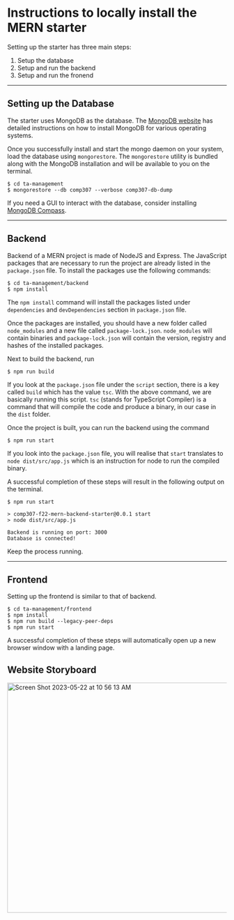 # Instructions to locally install the MERN starter

Setting up the starter has three main steps:
 1. Setup the database
 2. Setup and run the backend
 3. Setup and run the fronend

---

## Setting up the Database
The starter uses MongoDB as the database. 
The [MongoDB website](https://www.mongodb.com/docs/manual/installation/#mongodb-installation-tutorials) has detailed instructions on how to install MongoDB for various operating systems.

Once you successfully install and start the mongo daemon on your system, load the database using `mongorestore`. The `mongorestore` utility is bundled along with the MongoDB installation and will be available to you on the terminal. 

```
$ cd ta-management
$ mongorestore --db comp307 --verbose comp307-db-dump
```

If you need a GUI to interact with the database, consider installing [MongoDB Compass](https://www.mongodb.com/products/compass).

---
## Backend
Backend of a MERN project is made of NodeJS and Express. The JavaScript packages that are necessary to run the project are already listed in the `package.json` file. To install the packages use the following commands:
```
$ cd ta-management/backend
$ npm install
```
The `npm install` command will install the packages listed under `dependencies` and `devDependencies` section in `package.json` file.

Once the packages are installed, you should have a new folder called `node_modules` and a new file called `package-lock.json`. `node_modules` will contain binaries and `package-lock.json` will contain the version, registry and hashes of the installed packages.

Next to build the backend, run
```
$ npm run build
```
If you look at the `package.json` file under the `script` section, there is a key called `build` which has the value `tsc`. With the above command, we are basically running this script. `tsc` (stands for TypeScript Compiler) is a command that will compile the code and produce a binary, in our case in the `dist` folder.

Once the project is built, you can run the backend using the command
```
$ npm run start
```

If you look into the `package.json` file, you will realise that `start` translates to `node dist/src/app.js` which is an instruction for node to run the compiled binary.

A successful completion of these steps will result in the following output on the terminal.
```
$ npm run start

> comp307-f22-mern-backend-starter@0.0.1 start
> node dist/src/app.js

Backend is running on port: 3000
Database is connected!
```

Keep the process running.

---

## Frontend
Setting up the frontend is similar to that of backend.
```
$ cd ta-management/frontend
$ npm install
$ npm run build --legacy-peer-deps
$ npm run start
```
A successful completion of these steps will automatically open up a new browser window with a landing page.


## Website Storyboard
<img width="528" alt="Screen Shot 2023-05-22 at 10 56 13 AM" src="https://github.com/Luca-garnier/TA-Management-System/assets/69828682/9ef85b06-99dd-42af-b68e-9c05865bfbb8">



